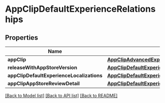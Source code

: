# AppClipDefaultExperienceRelationships

## Properties
Name | Type | Description | Notes
------------ | ------------- | ------------- | -------------
**appClip** | [**AppClipAdvancedExperienceRelationshipsAppClip**](AppClipAdvancedExperienceRelationshipsAppClip.md) |  | [optional] 
**releaseWithAppStoreVersion** | [**AppClipDefaultExperienceRelationshipsReleaseWithAppStoreVersion**](AppClipDefaultExperienceRelationshipsReleaseWithAppStoreVersion.md) |  | [optional] 
**appClipDefaultExperienceLocalizations** | [**AppClipDefaultExperienceRelationshipsAppClipDefaultExperienceLocalizations**](AppClipDefaultExperienceRelationshipsAppClipDefaultExperienceLocalizations.md) |  | [optional] 
**appClipAppStoreReviewDetail** | [**AppClipDefaultExperienceRelationshipsAppClipAppStoreReviewDetail**](AppClipDefaultExperienceRelationshipsAppClipAppStoreReviewDetail.md) |  | [optional] 

[[Back to Model list]](../README.md#documentation-for-models) [[Back to API list]](../README.md#documentation-for-api-endpoints) [[Back to README]](../README.md)


